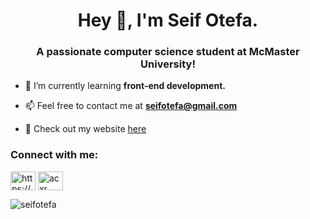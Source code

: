 <h1 align="center">Hey 👋, I'm Seif Otefa.</h1>
<h3 align="center">A passionate computer science student at McMaster University!</h3>

- 🌱 I’m currently learning **front-end development.**

- 📫 Feel free to contact me at **seifotefa@gmail.com**

- 🔗 Check out my website [here](https://www.seifotefa.com)

<h3 align="left">Connect with me:</h3>
<p align="left">
<a href="https://linkedin.com/in/seif-otefa/" target="blank"><img align="center" src="https://raw.githubusercontent.com/rahuldkjain/github-profile-readme-generator/master/src/images/icons/Social/linked-in-alt.svg" alt="https://www.linkedin.com/in/seif-otefa/" height="30" width="40" /></a>
<a href="https://www.leetcode.com/acxr" target="blank"><img align="center" src="https://raw.githubusercontent.com/rahuldkjain/github-profile-readme-generator/master/src/images/icons/Social/leet-code.svg" alt="acxr" height="30" width="40" /></a>
</p>


<p><img align="center" src="https://github-readme-stats.vercel.app/api/top-langs?username=seifotefa&show_icons=true&theme=dracula&locale=en&layout=compact" alt="seifotefa" /></p>

